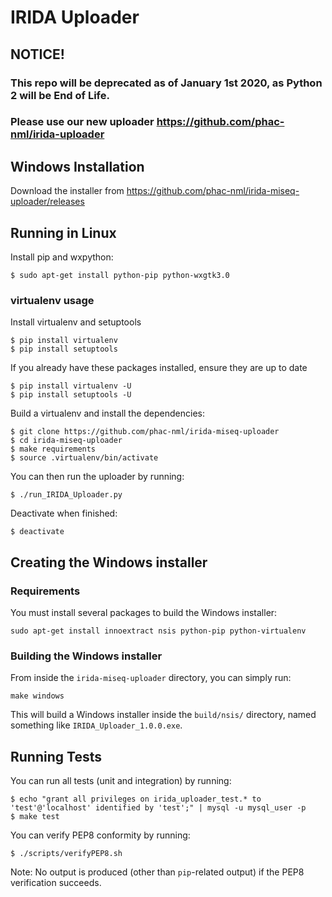 IRIDA Uploader
==============

## NOTICE!
### This repo will be deprecated as of January 1st 2020, as Python 2 will be End of Life.
### Please use our new uploader https://github.com/phac-nml/irida-uploader

Windows Installation
--------------------

Download the installer from https://github.com/phac-nml/irida-miseq-uploader/releases

Running in Linux
----------------

Install pip and wxpython:

    $ sudo apt-get install python-pip python-wxgtk3.0

### virtualenv usage  

Install virtualenv and setuptools

    $ pip install virtualenv
    $ pip install setuptools

If you already have these packages installed, ensure they are up to date

    $ pip install virtualenv -U
    $ pip install setuptools -U

Build a virtualenv and install the dependencies:

    $ git clone https://github.com/phac-nml/irida-miseq-uploader
    $ cd irida-miseq-uploader
    $ make requirements
    $ source .virtualenv/bin/activate

You can then run the uploader by running:

    $ ./run_IRIDA_Uploader.py

Deactivate when finished:

    $ deactivate

Creating the Windows installer
------------------------------

### Requirements

You must install several packages to build the Windows installer:

    sudo apt-get install innoextract nsis python-pip python-virtualenv

### Building the Windows installer

From inside the `irida-miseq-uploader` directory, you can simply run:

    make windows

This will build a Windows installer inside the `build/nsis/` directory, named something like `IRIDA_Uploader_1.0.0.exe`.

Running Tests
-------------

You can run all tests (unit and integration) by running:

    $ echo "grant all privileges on irida_uploader_test.* to 'test'@'localhost' identified by 'test';" | mysql -u mysql_user -p
    $ make test

You can verify PEP8 conformity by running:

    $ ./scripts/verifyPEP8.sh

Note: No output is produced (other than `pip`-related output) if the PEP8 verification succeeds.
